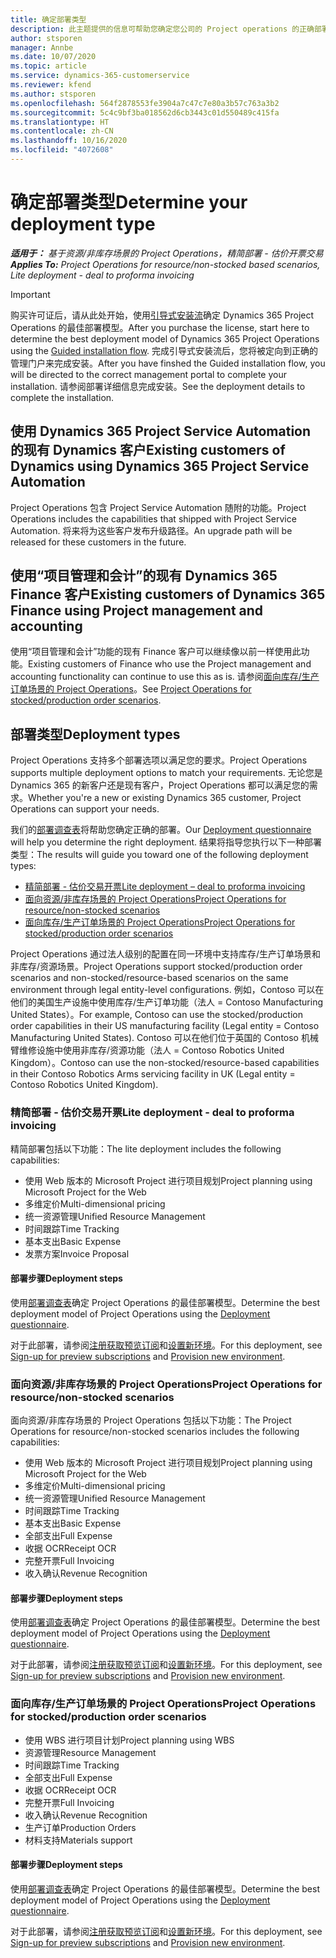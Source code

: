 ```yaml
---
title: 确定部署类型
description: 此主题提供的信息可帮助您确定您公司的 Project operations 的正确部署类型。
author: stsporen
manager: Annbe
ms.date: 10/07/2020
ms.topic: article
ms.service: dynamics-365-customerservice
ms.reviewer: kfend
ms.author: stsporen
ms.openlocfilehash: 564f2878553fe3904a7c47c7e80a3b57c763a3b2
ms.sourcegitcommit: 5c4c9bf3ba018562d6cb3443c01d550489c415fa
ms.translationtype: HT
ms.contentlocale: zh-CN
ms.lasthandoff: 10/16/2020
ms.locfileid: "4072608"
---
```

# <a name="determine-your-deployment-type"></a><span data-ttu-id="73a23-103">确定部署类型</span><span class="sxs-lookup"><span data-stu-id="73a23-103">Determine your deployment type</span></span>

<span data-ttu-id="73a23-104">_**适用于：** 基于资源/非库存场景的 Project Operations，精简部署 - 估价开票交易_</span><span class="sxs-lookup"><span data-stu-id="73a23-104">_**Applies To:** Project Operations for resource/non-stocked based scenarios, Lite deployment - deal to proforma invoicing_</span></span>

> [!IMPORTANT]
> <span data-ttu-id="73a23-105">购买许可证后，请从此处开始，使用[引导式安装流](https://aka.ms/provisionprojectoperations)确定 Dynamics 365 Project Operations 的最佳部署模型。</span><span class="sxs-lookup"><span data-stu-id="73a23-105">After you purchase the license, start here to determine the best deployment model of Dynamics 365 Project Operations using the [Guided installation flow](https://aka.ms/provisionprojectoperations).</span></span>
> <span data-ttu-id="73a23-106">完成引导式安装流后，您将被定向到正确的管理门户来完成安装。</span><span class="sxs-lookup"><span data-stu-id="73a23-106">After you have finshed the Guided installation flow, you will be directed to the correct management portal to complete your installation.</span></span> <span data-ttu-id="73a23-107">请参阅部署详细信息完成安装。</span><span class="sxs-lookup"><span data-stu-id="73a23-107">See the deployment details to complete the installation.</span></span>


## <a name="existing-customers-of-dynamics-using-dynamics-365-project-service-automation"></a><span data-ttu-id="73a23-108">使用 Dynamics 365 Project Service Automation 的现有 Dynamics 客户</span><span class="sxs-lookup"><span data-stu-id="73a23-108">Existing customers of Dynamics using Dynamics 365 Project Service Automation</span></span>
<span data-ttu-id="73a23-109">Project Operations 包含 Project Service Automation 随附的功能。</span><span class="sxs-lookup"><span data-stu-id="73a23-109">Project Operations includes the capabilities that shipped with Project Service Automation.</span></span> <span data-ttu-id="73a23-110">将来将为这些客户发布升级路径。</span><span class="sxs-lookup"><span data-stu-id="73a23-110">An upgrade path will be released for these customers in the future.</span></span>

## <a name="existing-customers-of-dynamics-365-finance-using-project-management-and-accounting"></a><span data-ttu-id="73a23-111">使用“项目管理和会计”的现有 Dynamics 365 Finance 客户</span><span class="sxs-lookup"><span data-stu-id="73a23-111">Existing customers of Dynamics 365 Finance using Project management and accounting</span></span> 

<span data-ttu-id="73a23-112">使用“项目管理和会计”功能的现有 Finance 客户可以继续像以前一样使用此功能。</span><span class="sxs-lookup"><span data-stu-id="73a23-112">Existing customers of Finance who use the Project management and accounting functionality can continue to use this as is.</span></span> <span data-ttu-id="73a23-113">请参阅[面向库存/生产订单场景的 Project Operations](#pma)。</span><span class="sxs-lookup"><span data-stu-id="73a23-113">See [Project Operations for stocked/production order scenarios](#pma).</span></span>


## <a name="deployment-types"></a><span data-ttu-id="73a23-114">部署类型</span><span class="sxs-lookup"><span data-stu-id="73a23-114">Deployment types</span></span>
<span data-ttu-id="73a23-115">Project Operations 支持多个部署选项以满足您的要求。</span><span class="sxs-lookup"><span data-stu-id="73a23-115">Project Operations supports multiple deployment options to match your requirements.</span></span> <span data-ttu-id="73a23-116">无论您是 Dynamics 365 的新客户还是现有客户，Project Operations 都可以满足您的需求。</span><span class="sxs-lookup"><span data-stu-id="73a23-116">Whether you're a new or existing Dynamics 365 customer, Project Operations can support your needs.</span></span>

<span data-ttu-id="73a23-117">我们的[部署调查表](https://aka.ms/provisionprojectoperations)将帮助您确定正确的部署。</span><span class="sxs-lookup"><span data-stu-id="73a23-117">Our [Deployment questionnaire](https://aka.ms/provisionprojectoperations) will help you determine the right deployment.</span></span> <span data-ttu-id="73a23-118">结果将指导您执行以下一种部署类型：</span><span class="sxs-lookup"><span data-stu-id="73a23-118">The results will guide you toward one of the following deployment types:</span></span>

- [<span data-ttu-id="73a23-119">精简部署 - 估价交易开票</span><span class="sxs-lookup"><span data-stu-id="73a23-119">Lite deployment – deal to proforma invoicing</span></span>](#lite)
- [<span data-ttu-id="73a23-120">面向资源/非库存场景的 Project Operations</span><span class="sxs-lookup"><span data-stu-id="73a23-120">Project Operations for resource/non-stocked scenarios</span></span>](#integrated)
- [<span data-ttu-id="73a23-121">面向库存/生产订单场景的 Project Operations</span><span class="sxs-lookup"><span data-stu-id="73a23-121">Project Operations for stocked/production order scenarios</span></span>](#pma)

<span data-ttu-id="73a23-122">Project Operations 通过法人级别的配置在同一环境中支持库存/生产订单场景和非库存/资源场景。</span><span class="sxs-lookup"><span data-stu-id="73a23-122">Project Operations support stocked/production order scenarios and non-stocked/resource-based scenarios on the same environment through legal entity-level configurations.</span></span> <span data-ttu-id="73a23-123">例如，Contoso 可以在他们的美国生产设施中使用库存/生产订单功能（法人 = Contoso Manufacturing United States）。</span><span class="sxs-lookup"><span data-stu-id="73a23-123">For example, Contoso can use the stocked/production order capabilities in their US manufacturing facility (Legal entity = Contoso Manufacturing United States).</span></span> <span data-ttu-id="73a23-124">Contoso 可以在他们位于英国的 Contoso 机械臂维修设施中使用非库存/资源功能（法人 = Contoso Robotics United Kingdom）。</span><span class="sxs-lookup"><span data-stu-id="73a23-124">Contoso can use the non-stocked/resource-based capabilities in their Contoso Robotics Arms servicing facility in UK (Legal entity = Contoso Robotics United Kingdom).</span></span>

### <a name="lite-deployment---deal-to-proforma-invoicing"></a><a  name="lite"></a><span data-ttu-id="73a23-125">精简部署 - 估价交易开票</span><span class="sxs-lookup"><span data-stu-id="73a23-125">Lite deployment - deal to proforma invoicing</span></span>

<span data-ttu-id="73a23-126">精简部署包括以下功能：</span><span class="sxs-lookup"><span data-stu-id="73a23-126">The lite deployment includes the following capabilities:</span></span>

- <span data-ttu-id="73a23-127">使用 Web 版本的 Microsoft Project 进行项目规划</span><span class="sxs-lookup"><span data-stu-id="73a23-127">Project planning using Microsoft Project for the Web</span></span>
- <span data-ttu-id="73a23-128">多维定价</span><span class="sxs-lookup"><span data-stu-id="73a23-128">Multi-dimensional pricing</span></span>
- <span data-ttu-id="73a23-129">统一资源管理</span><span class="sxs-lookup"><span data-stu-id="73a23-129">Unified Resource Management</span></span>
- <span data-ttu-id="73a23-130">时间跟踪</span><span class="sxs-lookup"><span data-stu-id="73a23-130">Time Tracking</span></span>
- <span data-ttu-id="73a23-131">基本支出</span><span class="sxs-lookup"><span data-stu-id="73a23-131">Basic Expense</span></span>
- <span data-ttu-id="73a23-132">发票方案</span><span class="sxs-lookup"><span data-stu-id="73a23-132">Invoice Proposal</span></span>

#### <a name="deployment-steps"></a><span data-ttu-id="73a23-133">部署步骤</span><span class="sxs-lookup"><span data-stu-id="73a23-133">Deployment steps</span></span>
<span data-ttu-id="73a23-134">使用[部署调查表](https://aka.ms/provisionprojectoperations)确定 Project Operations 的最佳部署模型。</span><span class="sxs-lookup"><span data-stu-id="73a23-134">Determine the best deployment model of Project Operations using the [Deployment questionnaire](https://aka.ms/provisionprojectoperations).</span></span>

<span data-ttu-id="73a23-135">对于此部署，请参阅[注册获取预览订阅](lite-preview-subscription-sign-up.md)和[设置新环境](lite-deployment.md)。</span><span class="sxs-lookup"><span data-stu-id="73a23-135">For this deployment, see [Sign-up for preview subscriptions](lite-preview-subscription-sign-up.md) and [Provision new environment](lite-deployment.md).</span></span> 


### <a name="project-operations-for-resourcenon-stocked-scenarios"></a><a name="integrated"></a><span data-ttu-id="73a23-136">面向资源/非库存场景的 Project Operations</span><span class="sxs-lookup"><span data-stu-id="73a23-136">Project Operations for resource/non-stocked scenarios</span></span>
<span data-ttu-id="73a23-137">面向资源/非库存场景的 Project Operations 包括以下功能：</span><span class="sxs-lookup"><span data-stu-id="73a23-137">The Project Operations for resource/non-stocked scenarios includes the following capabilities:</span></span>
  
- <span data-ttu-id="73a23-138">使用 Web 版本的 Microsoft Project 进行项目规划</span><span class="sxs-lookup"><span data-stu-id="73a23-138">Project planning using Microsoft Project for the Web</span></span>
- <span data-ttu-id="73a23-139">多维定价</span><span class="sxs-lookup"><span data-stu-id="73a23-139">Multi-dimensional pricing</span></span>
- <span data-ttu-id="73a23-140">统一资源管理</span><span class="sxs-lookup"><span data-stu-id="73a23-140">Unified Resource Management</span></span>
- <span data-ttu-id="73a23-141">时间跟踪</span><span class="sxs-lookup"><span data-stu-id="73a23-141">Time Tracking</span></span>
- <span data-ttu-id="73a23-142">基本支出</span><span class="sxs-lookup"><span data-stu-id="73a23-142">Basic Expense</span></span>
- <span data-ttu-id="73a23-143">全部支出</span><span class="sxs-lookup"><span data-stu-id="73a23-143">Full Expense</span></span>
- <span data-ttu-id="73a23-144">收据 OCR</span><span class="sxs-lookup"><span data-stu-id="73a23-144">Receipt OCR</span></span>
- <span data-ttu-id="73a23-145">完整开票</span><span class="sxs-lookup"><span data-stu-id="73a23-145">Full Invoicing</span></span>
- <span data-ttu-id="73a23-146">收入确认</span><span class="sxs-lookup"><span data-stu-id="73a23-146">Revenue Recognition</span></span>

#### <a name="deployment-steps"></a><span data-ttu-id="73a23-147">部署步骤</span><span class="sxs-lookup"><span data-stu-id="73a23-147">Deployment steps</span></span>
<span data-ttu-id="73a23-148">使用[部署调查表](https://aka.ms/provisionprojectoperations)确定 Project Operations 的最佳部署模型。</span><span class="sxs-lookup"><span data-stu-id="73a23-148">Determine the best deployment model of Project Operations using the [Deployment questionnaire](https://aka.ms/provisionprojectoperations).</span></span>

<span data-ttu-id="73a23-149">对于此部署，请参阅[注册获取预览订阅](resource-sign-up-preview-subscription.md)和[设置新环境](resource-provision-new-environment.md)。</span><span class="sxs-lookup"><span data-stu-id="73a23-149">For this deployment, see [Sign-up for preview subscriptions](resource-sign-up-preview-subscription.md) and [Provision new environment](resource-provision-new-environment.md).</span></span> 


### <a name="project-operations-for-stockedproduction-order-scenarios"></a><a name="pma"></a><span data-ttu-id="73a23-150">面向库存/生产订单场景的 Project Operations</span><span class="sxs-lookup"><span data-stu-id="73a23-150">Project Operations for stocked/production order scenarios</span></span>

- <span data-ttu-id="73a23-151">使用 WBS 进行项目计划</span><span class="sxs-lookup"><span data-stu-id="73a23-151">Project planning using WBS</span></span>
- <span data-ttu-id="73a23-152">资源管理</span><span class="sxs-lookup"><span data-stu-id="73a23-152">Resource Management</span></span>
- <span data-ttu-id="73a23-153">时间跟踪</span><span class="sxs-lookup"><span data-stu-id="73a23-153">Time Tracking</span></span>
- <span data-ttu-id="73a23-154">全部支出</span><span class="sxs-lookup"><span data-stu-id="73a23-154">Full Expense</span></span>
- <span data-ttu-id="73a23-155">收据 OCR</span><span class="sxs-lookup"><span data-stu-id="73a23-155">Receipt OCR</span></span>
- <span data-ttu-id="73a23-156">完整开票</span><span class="sxs-lookup"><span data-stu-id="73a23-156">Full Invoicing</span></span>
- <span data-ttu-id="73a23-157">收入确认</span><span class="sxs-lookup"><span data-stu-id="73a23-157">Revenue Recognition</span></span>
- <span data-ttu-id="73a23-158">生产订单</span><span class="sxs-lookup"><span data-stu-id="73a23-158">Production Orders</span></span>
- <span data-ttu-id="73a23-159">材料支持</span><span class="sxs-lookup"><span data-stu-id="73a23-159">Materials support</span></span>

#### <a name="deployment-steps"></a><span data-ttu-id="73a23-160">部署步骤</span><span class="sxs-lookup"><span data-stu-id="73a23-160">Deployment steps</span></span>
<span data-ttu-id="73a23-161">使用[部署调查表](https://aka.ms/provisionprojectoperations)确定 Project Operations 的最佳部署模型。</span><span class="sxs-lookup"><span data-stu-id="73a23-161">Determine the best deployment model of Project Operations using the [Deployment questionnaire](https://aka.ms/provisionprojectoperations).</span></span>

<span data-ttu-id="73a23-162">对于此部署，请参阅[注册获取预览订阅](https://docs.microsoft.com/dynamics365/fin-ops-core/dev-itpro/dev-tools/sign-up-preview-subscription?toc=/dynamics365/finance/toc.json)和[设置新环境](https://docs.microsoft.com/dynamics365/fin-ops-core/dev-itpro/deployment/deploy-demo-environment?toc=/dynamics365/finance/toc.json)。</span><span class="sxs-lookup"><span data-stu-id="73a23-162">For this deployment, see [Sign-up for preview subscriptions](https://docs.microsoft.com/dynamics365/fin-ops-core/dev-itpro/dev-tools/sign-up-preview-subscription?toc=/dynamics365/finance/toc.json) and [Provision new environment](https://docs.microsoft.com/dynamics365/fin-ops-core/dev-itpro/deployment/deploy-demo-environment?toc=/dynamics365/finance/toc.json).</span></span> 

